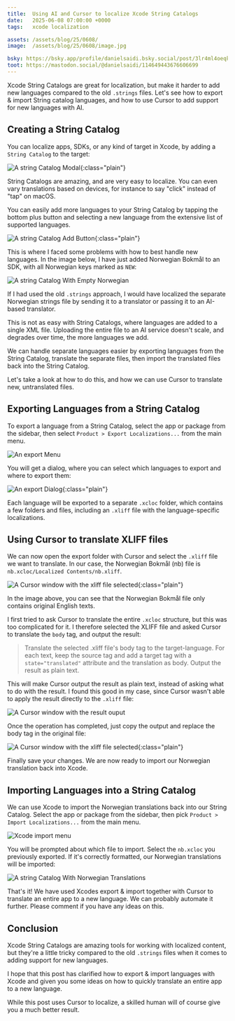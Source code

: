 ```yaml
---
title:  Using AI and Cursor to localize Xcode String Catalogs
date:   2025-06-08 07:00:00 +0000
tags:   xcode localization

assets: /assets/blog/25/0608/
image:  /assets/blog/25/0608/image.jpg

bsky: https://bsky.app/profile/danielsaidi.bsky.social/post/3lr4ml4oeqk2d
toot: https://mastodon.social/@danielsaidi/114649443676606699
---
```


Xcode String Catalogs are great for localization, but make it harder to add new languages compared to the old `.strings` files. Let's see how to export & import String catalog languages, and how to use Cursor to add support for new languages with AI.


## Creating a String Catalog

You can localize apps, SDKs, or any kind of target in Xcode, by adding a `String Catalog` to the target:

![A string Catalog Modal]({{page.assets}}string-catalog-modal.png){:class="plain"}

String Catalogs are amazing, and are very easy to localize. You can even vary translations based on devices, for instance to say "click" instead of "tap" on macOS.

You can easily add more languages to your String Catalog by tapping the bottom plus button and selecting a new language from the extensive list of supported languages.

![A string Catalog Add Button]({{page.assets}}string-catalog-add-button.png){:class="plain"}

This is where I faced some problems with how to best handle new languages. In the image below, I have just added Norwegian Bokmål to an SDK, with all Norwegian keys marked as `NEW`: 

![A string Catalog With Empty Norwegian]({{page.assets}}norwegian-empty.png)

If I had used the old `.strings` approach, I would have localized the separate Norwegian strings file by sending it to a translator or passing it to an AI-based translator.

This is not as easy with String Catalogs, where languages are added to a single XML file. Uploading the entire file to an AI service doesn't scale, and degrades over time, the more languages we add.

We can handle separate languages easier by exporting languages from the String Catalog, translate the separate files, then import the translated files back into the String Catalog.

Let's take a look at how to do this, and how we can use Cursor to translate new, untranslated files.


## Exporting Languages from a String Catalog

To export a language from a String Catalog, select the app or package from the sidebar, then select `Product > Export Localizations...` from the main menu.

![An export Menu]({{page.assets}}export-menu.png)

You will get a dialog, where you can select which languages to export and where to export them:

![An export Dialog]({{page.assets}}export-dialog.png){:class="plain"}

Each language will be exported to a separate `.xcloc` folder, which contains a few folders and files, including an `.xliff` file with the language-specific localizations.


## Using Cursor to translate XLIFF files

We can now open the export folder with Cursor and select the `.xliff` file we want to translate. In our case, the Norwegian Bokmål (nb) file is `nb.xcloc/Localized Contents/nb.xliff`.

![A Cursor window with the xliff file selected]({{page.assets}}cursor-untranslated.png){:class="plain"}

In the image above, you can see that the Norwegian Bokmål file only contains original English texts.

I first tried to ask Cursor to translate the entire `.xcloc` structure, but this was too complicated for it. I therefore selected the XLIFF file and asked Cursor to translate the `body` tag, and output the result:

> Translate the selected .xliff file's body tag to the target-language. For each text, keep the source tag and add a target tag with a `state="translated"` attribute and the translation as body. Output the result as plain text.

This will make Cursor output the result as plain text, instead of asking what to do with the result. I found this good in my case, since Cursor wasn't able to apply the result directly to the `.xliff` file:

![A Cursor window with the result ouput]({{page.assets}}cursor-result.png)

Once the operation has completed, just copy the output and replace the body tag in the original file:

![A Cursor window with the xliff file selected]({{page.assets}}cursor-translated.png){:class="plain"}

Finally save your changes. We are now ready to import our Norwegian translation back into Xcode.


## Importing Languages into a String Catalog

We can use Xcode to import the Norwegian translations back into our String Catalog. Select the app or package from the sidebar, then pick `Product > Import Localizations...` from the main menu.

![Xcode import menu]({{page.assets}}import-menu.png)

You will be prompted about which file to import. Select the `nb.xcloc` you previously exported. If it's correctly formatted, our Norwegian translations will be imported:

![A string Catalog With Norwegian Translations]({{page.assets}}norwegian-translated.png)

That's it! We have used Xcodes export & import together with Cursor to translate an entire app to a new language. We can probably automate it further. Please comment if you have any ideas on this.


## Conclusion

Xcode String Catalogs are amazing tools for working with localized content, but they're a little tricky compared to the old `.strings` files when it comes to adding support for new languages.

I hope that this post has clarified how to export & import languages with Xcode and given you some ideas on how to quickly translate an entire app to a new language. 

While this post uses Cursor to localize, a skilled human will of course give you a much better result.
